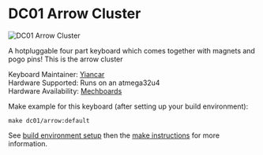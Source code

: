 # DC01 Arrow Cluster

![DC01 Arrow Cluster](https://i.imgur.com/PTn0sp8.jpg)

A hotpluggable four part keyboard which comes together with magnets and pogo pins! This is the arrow cluster

Keyboard Maintainer: [Yiancar](https://github.com/yiancar)  
Hardware Supported: Runs on an atmega32u4  
Hardware Availability: [Mechboards](https://mechboards.co.uk/)  

Make example for this keyboard (after setting up your build environment):

    make dc01/arrow:default

See [build environment setup](https://docs.qmk.fm/build_environment_setup.html) then the [make instructions](https://docs.qmk.fm/make_instructions.html) for more information.
